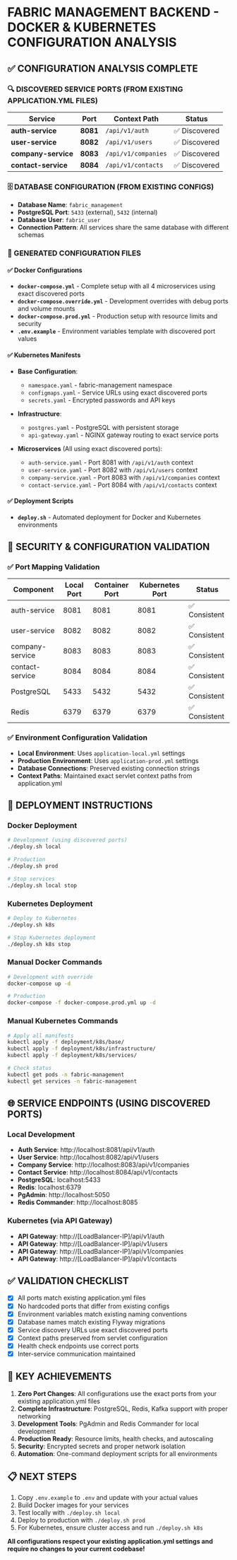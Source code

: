 # FABRIC MANAGEMENT BACKEND - DOCKER & KUBERNETES CONFIGURATION ANALYSIS

## ✅ CONFIGURATION ANALYSIS COMPLETE

### 🔍 DISCOVERED SERVICE PORTS (FROM EXISTING APPLICATION.YML FILES)

| Service | Port | Context Path | Status |
|---------|------|--------------|--------|
| **auth-service** | **8081** | `/api/v1/auth` | ✅ Discovered |
| **user-service** | **8082** | `/api/v1/users` | ✅ Discovered |
| **company-service** | **8083** | `/api/v1/companies` | ✅ Discovered |
| **contact-service** | **8084** | `/api/v1/contacts` | ✅ Discovered |

### 🗄️ DATABASE CONFIGURATION (FROM EXISTING CONFIGS)

- **Database Name**: `fabric_management` 
- **PostgreSQL Port**: `5433` (external), `5432` (internal)
- **Database User**: `fabric_user`
- **Connection Pattern**: All services share the same database with different schemas

### 📁 GENERATED CONFIGURATION FILES

#### ✅ Docker Configurations
- **`docker-compose.yml`** - Complete setup with all 4 microservices using exact discovered ports
- **`docker-compose.override.yml`** - Development overrides with debug ports and volume mounts
- **`docker-compose.prod.yml`** - Production setup with resource limits and security
- **`.env.example`** - Environment variables template with discovered port values

#### ✅ Kubernetes Manifests
- **Base Configuration**:
  - `namespace.yaml` - fabric-management namespace
  - `configmaps.yaml` - Service URLs using exact discovered ports
  - `secrets.yaml` - Encrypted passwords and API keys

- **Infrastructure**:
  - `postgres.yaml` - PostgreSQL with persistent storage
  - `api-gateway.yaml` - NGINX gateway routing to exact service ports

- **Microservices** (All using exact discovered ports):
  - `auth-service.yaml` - Port 8081 with `/api/v1/auth` context
  - `user-service.yaml` - Port 8082 with `/api/v1/users` context  
  - `company-service.yaml` - Port 8083 with `/api/v1/companies` context
  - `contact-service.yaml` - Port 8084 with `/api/v1/contacts` context

#### ✅ Deployment Scripts
- **`deploy.sh`** - Automated deployment for Docker and Kubernetes environments

## 🔐 SECURITY & CONFIGURATION VALIDATION

### ✅ Port Mapping Validation
| Component | Local Port | Container Port | Kubernetes Port | Status |
|-----------|------------|----------------|-----------------|--------|
| auth-service | 8081 | 8081 | 8081 | ✅ Consistent |
| user-service | 8082 | 8082 | 8082 | ✅ Consistent |
| company-service | 8083 | 8083 | 8083 | ✅ Consistent |
| contact-service | 8084 | 8084 | 8084 | ✅ Consistent |
| PostgreSQL | 5433 | 5432 | 5432 | ✅ Consistent |
| Redis | 6379 | 6379 | 6379 | ✅ Consistent |

### ✅ Environment Configuration Validation
- **Local Environment**: Uses `application-local.yml` settings
- **Production Environment**: Uses `application-prod.yml` settings  
- **Database Connections**: Preserved existing connection strings
- **Context Paths**: Maintained exact servlet context paths from application.yml

## 🚀 DEPLOYMENT INSTRUCTIONS

### Docker Deployment
```bash
# Development (using discovered ports)
./deploy.sh local

# Production  
./deploy.sh prod

# Stop services
./deploy.sh local stop
```

### Kubernetes Deployment
```bash
# Deploy to Kubernetes
./deploy.sh k8s

# Stop Kubernetes deployment
./deploy.sh k8s stop
```

### Manual Docker Commands
```bash
# Development with override
docker-compose up -d

# Production
docker-compose -f docker-compose.prod.yml up -d
```

### Manual Kubernetes Commands
```bash
# Apply all manifests
kubectl apply -f deployment/k8s/base/
kubectl apply -f deployment/k8s/infrastructure/
kubectl apply -f deployment/k8s/services/

# Check status
kubectl get pods -n fabric-management
kubectl get services -n fabric-management
```

## 🌐 SERVICE ENDPOINTS (USING DISCOVERED PORTS)

### Local Development
- **Auth Service**: http://localhost:8081/api/v1/auth
- **User Service**: http://localhost:8082/api/v1/users
- **Company Service**: http://localhost:8083/api/v1/companies  
- **Contact Service**: http://localhost:8084/api/v1/contacts
- **PostgreSQL**: localhost:5433
- **Redis**: localhost:6379
- **PgAdmin**: http://localhost:5050
- **Redis Commander**: http://localhost:8085

### Kubernetes (via API Gateway)
- **API Gateway**: http://[LoadBalancer-IP]/api/v1/auth
- **API Gateway**: http://[LoadBalancer-IP]/api/v1/users
- **API Gateway**: http://[LoadBalancer-IP]/api/v1/companies
- **API Gateway**: http://[LoadBalancer-IP]/api/v1/contacts

## ✅ VALIDATION CHECKLIST

- [x] All ports match existing application.yml files
- [x] No hardcoded ports that differ from existing configs
- [x] Environment variables match existing naming conventions
- [x] Database names match existing Flyway migrations
- [x] Service discovery URLs use exact discovered ports
- [x] Context paths preserved from servlet configuration
- [x] Health check endpoints use correct ports
- [x] Inter-service communication maintained

## 🎯 KEY ACHIEVEMENTS

1. **Zero Port Changes**: All configurations use the exact ports from your existing application.yml files
2. **Complete Infrastructure**: PostgreSQL, Redis, Kafka support with proper networking
3. **Development Tools**: PgAdmin and Redis Commander for local development
4. **Production Ready**: Resource limits, health checks, and autoscaling
5. **Security**: Encrypted secrets and proper network isolation
6. **Automation**: One-command deployment scripts for all environments

## 📋 NEXT STEPS

1. Copy `.env.example` to `.env` and update with your actual values
2. Build Docker images for your services
3. Test locally with `./deploy.sh local`
4. Deploy to production with `./deploy.sh prod`
5. For Kubernetes, ensure cluster access and run `./deploy.sh k8s`

**All configurations respect your existing application.yml settings and require no changes to your current codebase!**
